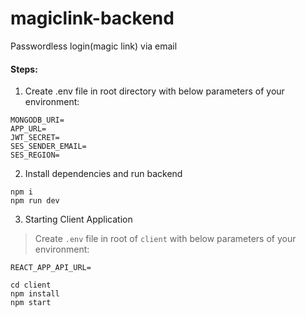 # magiclink-backend
Passwordless login(magic link) via email

#### Steps:

1. Create .env file in root directory with below parameters of your environment:
```
MONGODB_URI=
APP_URL=
JWT_SECRET=
SES_SENDER_EMAIL=
SES_REGION=
```
2. Install dependencies and run backend

```
npm i
npm run dev
```
3. Starting Client Application

>Create ```.env``` file in  root of ```client``` with below parameters of your environment:

```
REACT_APP_API_URL=
```

```
cd client
npm install
npm start
```

